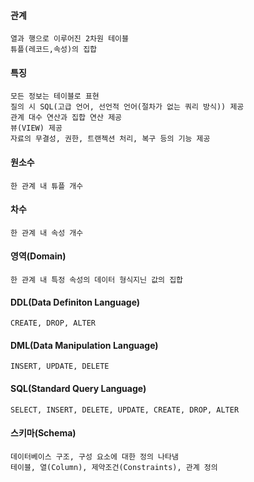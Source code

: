 #### 관계
	열과 행으로 이루어진 2차원 테이블
	튜플(레코드,속성)의 집합

#### 특징
	모든 정보는 테이블로 표현
	질의 시 SQL(고급 언어, 선언적 언어(절차가 없는 쿼리 방식)) 제공
	관계 대수 연산과 집합 연산 제공
	뷰(VIEW) 제공
	자료의 무결성, 권한, 트랜젝션 처리, 복구 등의 기능 제공

#### 원소수
	한 관계 내 튜플 개수
#### 차수
	한 관계 내 속성 개수
#### 영역(Domain)
	한 관계 내 특정 속성의 데이터 형식지닌 값의 집합
#### DDL(Data Definiton Language)
	CREATE, DROP, ALTER
#### DML(Data Manipulation Language)
	INSERT, UPDATE, DELETE
#### SQL(Standard Query Language)
	SELECT, INSERT, DELETE, UPDATE, CREATE, DROP, ALTER
#### 스키마(Schema)
	데이터베이스 구조, 구성 요소에 대한 정의 나타냄
	테이블, 열(Column), 제약조건(Constraints), 관계 정의








